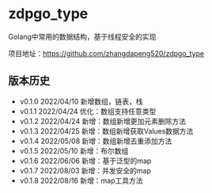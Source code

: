 # zdpgo_type

Golang中常用的数据结构，基于线程安全的实现

项目地址：https://github.com/zhangdapeng520/zdpgo_type

## 版本历史

- v0.1.0 2022/04/10 新增数组，链表，栈
- v0.1.1 2022/04/24 优化：数组支持任意类型
- v0.1.2 2022/04/24 新增：数组新增更加元素删除方法
- v0.1.3 2022/04/25 新增：数组新增获取Values数据方法
- v0.1.4 2022/05/08 新增：数组新增去重添加方法
- v0.1.5 2022/05/10 新增：布尔数组
- v0.1.6 2022/06/06 新增：基于泛型的map
- v0.1.7 2022/08/03 新增：并发安全的map
- v0.1.8 2022/08/16 新增：map工具方法
